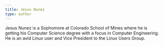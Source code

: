 ```yaml
---
title: Jesus Nunez
type: author
---
```

Jesus Nunez is a Sophomore at Colorado School of Mines where he is getting his Computer Science degree with a focus in Computer Engineering. He is an avid Linux user and Vice President to the Linux Users Group.

